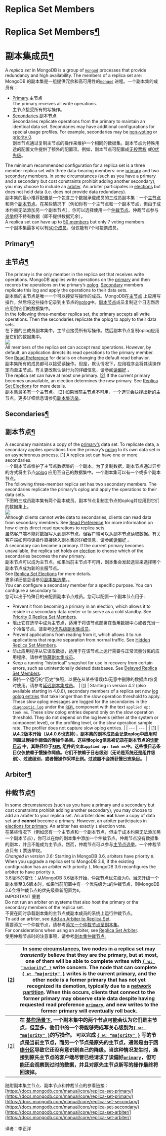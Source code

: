 # Replica Set Members

<a name="LqNF1"></a>
# Replica Set Members[¶](https://docs.mongodb.com/manual/core/replica-set-members/#replica-set-members)
<a name="nIxG9"></a>
# 副本集成员[¶](https://docs.mongodb.com/manual/core/replica-set-members/#replica-set-members)
A _replica set_ in MongoDB is a group of [`mongod`](https://docs.mongodb.com/manual/reference/program/mongod/#bin.mongod) processes that provide redundancy and high availability. The members of a replica set are:<br />MongoDB 的副本集是一组提供冗余和高可用性的[`mongod`](https://docs.mongodb.com/manual/reference/program/mongod/#bin.mongod) 进程。一个副本集的成员有：

- [Primary](https://docs.mongodb.com/manual/core/replica-set-members/#replica-set-primary-member).主节点<br />The primary receives all write operations.<br />主节点接受所有的写操作。<br />
- [Secondaries](https://docs.mongodb.com/manual/core/replica-set-members/#replica-set-secondary-members).副本节点<br />Secondaries replicate operations from the primary to maintain an identical data set. Secondaries may have additional configurations for special usage profiles. For example, secondaries may be [non-voting](https://docs.mongodb.com/manual/core/replica-set-elections/#replica-set-non-voting-members) or [priority 0](https://docs.mongodb.com/manual/core/replica-set-priority-0-member/#replica-set-secondary-only-members).<br />副本节点通过复制主节点的操作来维护一个相同的数据集。副本节点为特殊用途的配置文件提供了额外的配置项。例如，副本节点可配置成[无投票权](https://docs.mongodb.com/manual/core/replica-set-elections/#replica-set-non-voting-members) 或[0优先级](https://docs.mongodb.com/manual/core/replica-set-priority-0-member/#replica-set-secondary-only-members)。<br />

The minimum recommended configuration for a replica set is a three member replica set with three data-bearing members: one [primary](https://docs.mongodb.com/manual/core/replica-set-members/#replica-set-primary-member) and two [secondary](https://docs.mongodb.com/manual/core/replica-set-members/#replica-set-secondary-members) members. In some circumstances (such as you have a primary and a secondary but cost constraints prohibit adding another secondary), you may choose to include an [arbiter](https://docs.mongodb.com/manual/core/replica-set-members/#replica-set-arbiters). An arbiter participates in [elections](https://docs.mongodb.com/manual/core/replica-set-elections/#replica-set-elections) but does not hold data (i.e. does not provide data redundancy).<br />副本集的最小推荐配置是一个包含三个数据承载成员的三成员副本集：一个[主节点](https://docs.mongodb.com/manual/core/replica-set-members/#replica-set-primary-member) 和两个[副本节点](https://docs.mongodb.com/manual/core/replica-set-members/#replica-set-secondary-members)。在某些情况下（例如你有一个主节点和一个副本节点，但由于成本约束无法添加另一个副本节点），你可以选择使用一个[仲裁节点](https://docs.mongodb.com/manual/core/replica-set-members/#replica-set-arbiters)。仲裁节点参与[选举](https://docs.mongodb.com/manual/core/replica-set-elections/#replica-set-elections)但不持有数据（即不提供数据冗余）。<br />A replica set can have up to [50 members](https://docs.mongodb.com/manual/release-notes/3.0/#replica-sets-max-members) but only 7 voting members.<br />一个副本集最多可以有[50个成员](https://docs.mongodb.com/manual/release-notes/3.0/#replica-sets-max-members)，但仅能有7个可投票成员。
<a name="HvVc1"></a>
## Primary[¶](https://docs.mongodb.com/manual/core/replica-set-members/#primary)
<a name="kgnC8"></a>
## 主节点[¶](https://docs.mongodb.com/manual/core/replica-set-members/#primary)
The primary is the only member in the replica set that receives write operations. MongoDB applies write operations on the [primary](https://docs.mongodb.com/manual/reference/glossary/#term-primary) and then records the operations on the primary’s [oplog](https://docs.mongodb.com/manual/core/replica-set-oplog/). [Secondary](https://docs.mongodb.com/manual/core/replica-set-members/#replica-set-secondary-members) members replicate this log and apply the operations to their data sets.<br />副本集的主节点是唯一一个可以接受写操作的成员。MongoDB在[主节点](https://docs.mongodb.com/manual/core/replica-set-members/#replica-set-primary-member) 上应用写操作，然后将这些操作记录到主节点的[oplog](https://docs.mongodb.com/manual/core/replica-set-oplog/)中。[副本节点](https://docs.mongodb.com/manual/core/replica-set-members/#replica-set-secondary-members)成员复制这个日志然后应用到它们的数据集中。<br />In the following three-member replica set, the primary accepts all write operations. Then the secondaries replicate the oplog to apply to their data sets.<br />在下图的三成员副本集中，主节点接受所有写操作。然后副本节点复制oplog应用至它们的数据集中。<br />![](https://docs.mongodb.com/manual/_images/replica-set-read-write-operations-primary.bakedsvg.svg#align=left&display=inline&height=507&margin=%5Bobject%20Object%5D&originHeight=507&originWidth=620&status=done&style=none&width=620)<br />All members of the replica set can accept read operations. However, by default, an application directs its read operations to the primary member. See [Read Preference](https://docs.mongodb.com/manual/core/read-preference/) for details on changing the default read behavior.<br />副本集所有的成员都可以接受读操作。但是，默认情况下，应用程序会将其读操作定向至主节点。有关更改默认读行为的详细信息，请参阅[读偏好](https://docs.mongodb.com/manual/core/read-preference/) 。<br />The replica set can have at most one primary. [[2]](https://docs.mongodb.com/manual/core/replica-set-members/#edge-cases-2-primaries) If the current primary becomes unavailable, an election determines the new primary. See [Replica Set Elections](https://docs.mongodb.com/manual/core/replica-set-elections/) for more details.<br />副本集最多有一个主节点。 [[2]](https://docs.mongodb.com/manual/core/replica-set-members/#edge-cases-2-primaries) 如果当前主节点不可用，一个选举会抉择出新的主节点。更多详细信息请参见[副本集选举](https://docs.mongodb.com/manual/core/replica-set-elections/)。
<a name="Nsn4o"></a>
## Secondaries[¶](https://docs.mongodb.com/manual/core/replica-set-members/#secondaries)
<a name="wNxJr"></a>
## 副本节点[¶](https://docs.mongodb.com/manual/core/replica-set-members/#secondaries)
A secondary maintains a copy of the [primary’s](https://docs.mongodb.com/manual/reference/glossary/#term-primary) data set. To replicate data, a secondary applies operations from the primary’s [oplog](https://docs.mongodb.com/manual/core/replica-set-oplog/) to its own data set in an asynchronous process. [[1]](https://docs.mongodb.com/manual/core/replica-set-members/#slow-oplogs) A replica set can have one or more secondaries.<br />一个副本节点维护了主节点数据集的一个副本。为了复制数据，副本节点通过异步的方式将主节点[oplog](https://docs.mongodb.com/manual/core/replica-set-oplog/) 应用至自己的数据集中。一个副本集可以有一个或多个副本节点。<br />The following three-member replica set has two secondary members. The secondaries replicate the primary’s oplog and apply the operations to their data sets.<br />下图的三成员副本集有两个副本成员。副本节点复制主节点的oplog并应用到它们的数据集上。<br />![](https://docs.mongodb.com/manual/_images/replica-set-primary-with-two-secondaries.bakedsvg.svg#align=left&display=inline&height=280&margin=%5Bobject%20Object%5D&originHeight=280&originWidth=740&status=done&style=none&width=740)<br />Although clients cannot write data to secondaries, clients can read data from secondary members. See [Read Preference](https://docs.mongodb.com/manual/core/read-preference/) for more information on how clients direct read operations to replica sets.<br />虽然客户端不能将数据写入到副本节点，但客户端可以从副本节点读取数据。有关客户端如何将读操作直接读入副本集的详细信息，请参阅[读偏好](https://docs.mongodb.com/manual/core/read-preference/) 。<br />A secondary can become a primary. If the current primary becomes unavailable, the replica set holds an [election](https://docs.mongodb.com/manual/reference/glossary/#term-election) to choose which of the secondaries becomes the new primary.<br />副本节点可以成为主节点。如果当前主节点不可用，副本集会发起选举来选择哪个副本节点成为新的主服节点。<br />See [Replica Set Elections](https://docs.mongodb.com/manual/core/replica-set-elections/) for more details.<br />更多详细信息请参见[副本集选举](https://docs.mongodb.com/manual/core/replica-set-elections/)。。<br />You can configure a secondary member for a specific purpose. You can configure a secondary to:<br />您可以出于特殊目的来配置副本节点成员。您可以配置一个副本节点用于:

- Prevent it from becoming a primary in an election, which allows it to reside in a secondary data center or to serve as a cold standby. See [Priority 0 Replica Set Members](https://docs.mongodb.com/manual/core/replica-set-priority-0-member/).
- 阻止它在选举中成为主节点，适用于将该节点部署在备用数据中心或者充当一个冷备节点。请查考[0优先级副本集成员](https://docs.mongodb.com/manual/core/replica-set-priority-0-member/)。
- Prevent applications from reading from it, which allows it to run applications that require separation from normal traffic. See [Hidden Replica Set Members](https://docs.mongodb.com/manual/core/replica-set-hidden-member/).
- 防止应用程序从它读取数据，适用于在该节点上运行需要与正常流量分离的应用程序。请参考[隐藏副本集成员](https://docs.mongodb.com/manual/core/replica-set-hidden-member/)。
- Keep a running “historical” snapshot for use in recovery from certain errors, such as unintentionally deleted databases. See [Delayed Replica Set Members](https://docs.mongodb.com/manual/core/replica-set-delayed-member/).
- 保持一个运行的“历史”快照，以便在从某些错误(如无意中删除的数据库)恢复时使用。请参考[延迟副本集成员](https://docs.mongodb.com/manual/core/replica-set-delayed-member/)。
| [[1]](https://docs.mongodb.com/manual/core/replica-set-members/#id2) | Starting in version 4.2 (also available starting in 4.0.6), secondary members of a replica set now [log oplog entries](https://docs.mongodb.com/manual/release-notes/4.2/#slow-oplog) that take longer than the slow operation threshold to apply. These slow oplog messages are logged for the secondaries in the [`diagnostic log`](https://docs.mongodb.com/manual/reference/program/mongod/#cmdoption-mongod-logpath) under the [`REPL`](https://docs.mongodb.com/manual/reference/log-messages/#REPL) component with the text `applied op: took ms`. These slow oplog entries depend only on the slow operation threshold. They do not depend on the log levels (either at the system or component level), or the profiling level, or the slow operation sample rate. The profiler does not capture slow oplog entries. |
| --- | --- |
| [[1]](https://docs.mongodb.com/manual/core/replica-set-members/#id2) | **从4.2版本开始（从4.0.6也支持），副本集的副本成员会记录oplog中应用时间超过慢操作阈值的慢操作条目。这些慢oplog信息被记录在副本节点的[诊断日志](https://docs.mongodb.com/manual/reference/program/mongod/#cmdoption-mongod-logpath) 中，其路径位于[`REPL`](https://docs.mongodb.com/manual/reference/log-messages/#REPL) 组件的文本`applied op: took ms`中。这些慢日志条目仅仅依赖于慢操作阈值。它们不依赖于日志级别（无论是系统还是组件级别）、过滤级别，或者慢操作采样比例。过滤器不会捕获慢日志条目。** |

<a name="IpVLH"></a>
## Arbiter[¶](https://docs.mongodb.com/manual/core/replica-set-members/#arbiter)
<a name="6SGJj"></a>
## 仲裁节点[¶](https://docs.mongodb.com/manual/core/replica-set-members/#arbiter)
In some circumstances (such as you have a primary and a secondary but cost constraints prohibit adding another secondary), you may choose to add an arbiter to your replica set. An arbiter does **not** have a copy of data set and **cannot** become a primary. However, an arbiter participates in [elections for primary](https://docs.mongodb.com/manual/core/replica-set-elections/#replica-set-elections). An arbiter has exactly `1` election vote.<br />在某些情况下（例如您有一个主节点和一个副本节点，但由于成本约束无法添加另一个副本节点），你可以在你的副本集中添加一个仲裁节点。仲裁节点没有数据集的副本，并且不能成为主节点。然而，仲裁节点可以参与[主节点选举](https://docs.mongodb.com/manual/core/replica-set-elections/#replica-set-elections)。一个仲裁节点只有 `1` 票选举权。<br />_Changed in version 3.6:_ Starting in MongoDB 3.6, arbiters have priority `0`. When you upgrade a replica set to MongoDB 3.6, if the existing configuration has an arbiter with priority `1`, MongoDB 3.6 reconfigures the arbiter to have priority `0`.<br />3.6版本的变化：从MongoDB 3.6版本开始，仲裁节点优先级为0。当您升级一个副本集至3.6版本时，如果当前配置中有一个优先级为`1`的仲裁节点，则MongoDB 3.6会将仲裁节点的优先级重新配置为`0`。<br />IMPORTANT 重要<br />Do not run an arbiter on systems that also host the primary or the secondary members of the replica set.<br />不要在同时承载副本集的主节点或副本成员的系统上运行仲裁节点。<br />To add an arbiter, see [Add an Arbiter to Replica Set](https://docs.mongodb.com/manual/tutorial/add-replica-set-arbiter/).<br />需要添加一个仲裁节点，请参考[添加一个仲裁节点至副本集](https://docs.mongodb.com/manual/tutorial/add-replica-set-arbiter/)。<br />For considerations when using an arbiter, see [Replica Set Arbiter](https://docs.mongodb.com/manual/core/replica-set-arbiter/).<br />使用仲裁节点时的注意事项，请参考[副本集仲裁节点](https://docs.mongodb.com/manual/core/replica-set-arbiter/)。

| [[2]](https://docs.mongodb.com/manual/core/replica-set-members/#id1) | In [some circumstances](https://docs.mongodb.com/manual/core/read-preference-use-cases/#edge-cases), two nodes in a replica set may _transiently_ believe that they are the primary, but at most, one of them will be able to complete writes with [`{ w: "majority" }`](https://docs.mongodb.com/manual/reference/write-concern/#writeconcern.%22majority%22) write concern. The node that can complete [`{ w: "majority" }`](https://docs.mongodb.com/manual/reference/write-concern/#writeconcern.%22majority%22) writes is the current primary, and the other node is a former primary that has not yet recognized its demotion, typically due to a [network partition](https://docs.mongodb.com/manual/reference/glossary/#term-network-partition). When this occurs, clients that connect to the former primary may observe stale data despite having requested read preference [`primary`](https://docs.mongodb.com/manual/core/read-preference/#primary), and new writes to the former primary will eventually roll back. |
| --- | --- |
| [[2]](https://docs.mongodb.com/manual/core/replica-set-members/#id1) | **在 [某些场景下](https://docs.mongodb.com/manual/core/read-preference-use-cases/#edge-cases), 一个副本集中的两个节点可能会认为它们是主节点，但至多，他们中的一个将能够完成写关心级别为[`{ w: "majority" }`](https://docs.mongodb.com/manual/reference/write-concern/#writeconcern.%22majority%22)的写操作。 可以完成 [`{ w: "majority" }`](https://docs.mongodb.com/manual/reference/write-concern/#writeconcern.%22majority%22) 写的节点是当前主节点，而另一个节点是原先的主节点，通常是由于[网络分区](https://docs.mongodb.com/manual/reference/glossary/#term-network-partition)导致它还没有意识到自己的降级。当这种情况发生时，连接到原先主节点的客户端尽管已经请求了读偏好[`primary`](https://docs.mongodb.com/manual/core/read-preference/#primary)，但可能还会观察到过时的数据，并且对原先主节点新写的操作最终将回滚掉。** |

随附副本集主节点、副本节点和仲裁节点的参看链接：<br />[https://docs.mongodb.com/manual/core/replica-set-primary/](https://docs.mongodb.com/manual/core/replica-set-primary/)<br />[https://docs.mongodb.com/manual/core/replica-set-secondary/](https://docs.mongodb.com/manual/core/replica-set-secondary/)<br />[https://docs.mongodb.com/manual/core/replica-set-arbiter/](https://docs.mongodb.com/manual/core/replica-set-arbiter/)<br />
<br />译者：李正洋
